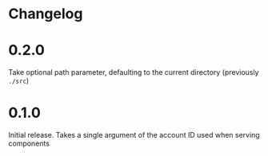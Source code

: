# Changelog

# 0.2.0

Take optional path parameter, defaulting to the current directory (previously `./src`)

# 0.1.0

Initial release. Takes a single argument of the account ID used when serving components
